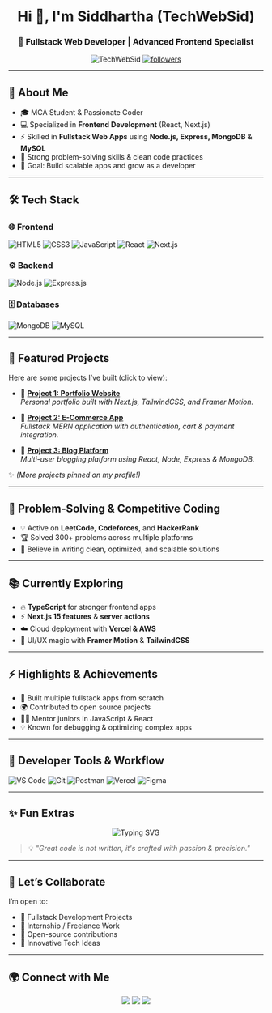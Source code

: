 <h1 align="center">Hi 👋, I'm Siddhartha (TechWebSid)</h1>
<h3 align="center">🚀 Fullstack Web Developer | Advanced Frontend Specialist</h3>

<p align="center">
  <img src="https://komarev.com/ghpvc/?username=TechWebSid&label=Profile%20views&color=0e75b6&style=flat" alt="TechWebSid" /> 
  <a href="https://github.com/TechWebSid?tab=followers"><img src="https://img.shields.io/github/followers/TechWebSid?label=Followers&style=social" alt="followers"></a>
</p>

---

## 🌟 About Me  
- 🎓 MCA Student & Passionate Coder  
- 💻 Specialized in **Frontend Development** (React, Next.js)  
- ⚡ Skilled in **Fullstack Web Apps** using **Node.js, Express, MongoDB & MySQL**  
- 🧩 Strong problem-solving skills & clean code practices  
- 🎯 Goal: Build scalable apps and grow as a developer  

---

## 🛠️ Tech Stack  

### 🌐 Frontend
![HTML5](https://img.shields.io/badge/HTML5-E34F26?logo=html5&logoColor=white)
![CSS3](https://img.shields.io/badge/CSS3-1572B6?logo=css3&logoColor=white)
![JavaScript](https://img.shields.io/badge/JavaScript-F7DF1E?logo=javascript&logoColor=black)
![React](https://img.shields.io/badge/React-20232A?logo=react&logoColor=61DAFB)
![Next.js](https://img.shields.io/badge/Next.js-000000?logo=next.js&logoColor=white)

### ⚙️ Backend
![Node.js](https://img.shields.io/badge/Node.js-43853D?logo=node.js&logoColor=white)
![Express.js](https://img.shields.io/badge/Express.js-404D59?logo=express&logoColor=white)

### 🗄️ Databases
![MongoDB](https://img.shields.io/badge/MongoDB-4EA94B?logo=mongodb&logoColor=white)
![MySQL](https://img.shields.io/badge/MySQL-005C84?logo=mysql&logoColor=white)

---

## 🚀 Featured Projects  

Here are some projects I’ve built (click to view):

- 🔗 [**Project 1: Portfolio Website**](https://github.com/TechWebSid/portfolio)  
  _Personal portfolio built with Next.js, TailwindCSS, and Framer Motion._  

- 🔗 [**Project 2: E-Commerce App**](https://github.com/TechWebSid/ecommerce-app)  
  _Fullstack MERN application with authentication, cart & payment integration._  

- 🔗 [**Project 3: Blog Platform**](https://github.com/TechWebSid/blog-app)  
  _Multi-user blogging platform using React, Node, Express & MongoDB._  

✨ *(More projects pinned on my profile!)*

---

## 🧩 Problem-Solving & Competitive Coding  
- 💡 Active on **LeetCode**, **Codeforces**, and **HackerRank**  
- 🏆 Solved 300+ problems across multiple platforms  
- 🚀 Believe in writing clean, optimized, and scalable solutions  

---

## 📚 Currently Exploring  
- 🔥 **TypeScript** for stronger frontend apps  
- ⚡ **Next.js 15 features** & **server actions**  
- ☁️ Cloud deployment with **Vercel & AWS**  
- 🎨 UI/UX magic with **Framer Motion** & **TailwindCSS**  

---

## ⚡ Highlights & Achievements  
- 🥇 Built multiple fullstack apps from scratch  
- 🌍 Contributed to open source projects  
- 🧑‍💻 Mentor juniors in JavaScript & React  
- 💡 Known for debugging & optimizing complex apps  

---

## 🧰 Developer Tools & Workflow  
![VS Code](https://img.shields.io/badge/Editor-VSCode-blue?logo=visualstudiocode)
![Git](https://img.shields.io/badge/Git-F05032?logo=git&logoColor=white)
![Postman](https://img.shields.io/badge/API-Postman-orange?logo=postman&logoColor=white)
![Vercel](https://img.shields.io/badge/Deploy-Vercel-black?logo=vercel&logoColor=white)
![Figma](https://img.shields.io/badge/Design-Figma-purple?logo=figma&logoColor=white)

---

## ✨ Fun Extras  
<p align="center">
  <img src="https://readme-typing-svg.herokuapp.com?font=Fira+Code&weight=500&size=22&pause=1000&color=36BCF7&center=true&vCenter=true&width=550&lines=Fullstack+Web+Developer;Advanced+Frontend+Specialist;MERN+%26+Next.js+Enthusiast;Builder+of+Anything+Tech;Open+to+Internships+%26+Opportunities" alt="Typing SVG" />
</p>

> 💡 *"Great code is not written, it's crafted with passion & precision."*  

---

## 🤝 Let’s Collaborate  
I’m open to:  
- 🚀 Fullstack Development Projects  
- 💼 Internship / Freelance Work  
- 🤝 Open-source contributions  
- 🎯 Innovative Tech Ideas  

---

## 🌍 Connect with Me  
<p align="center">
  <a href="mailto:sid@example.com"><img src="https://img.shields.io/badge/Email-D14836?logo=gmail&logoColor=white" /></a>
  <a href="https://linkedin.com/in/yourlinkedin"><img src="https://img.shields.io/badge/LinkedIn-0077B5?logo=linkedin&logoColor=white" /></a>
  <a href="https://github.com/TechWebSid"><img src="https://img.shields.io/badge/GitHub-100000?logo=github&logoColor=white" /></a>
</p>
